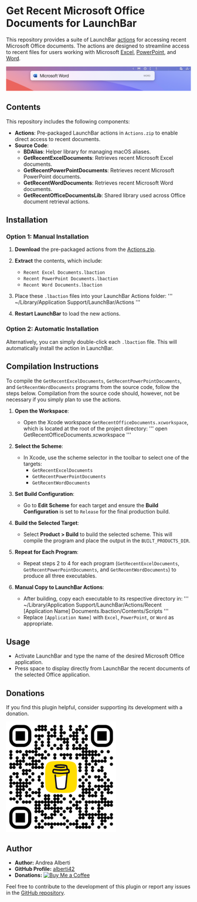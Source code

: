 # Get Recent Microsoft Office Documents for LaunchBar

This repository provides a suite of LaunchBar [actions](https://www.obdev.at/products/launchbar/actions.html) for accessing recent Microsoft Office documents. The actions are designed to streamline access to recent files for users working with Microsoft [Excel](https://www.microsoft.com/en-us/microsoft-365/excel), [PowerPoint](https://www.microsoft.com/en-us/microsoft-365/powerpoint), and [Word](https://www.microsoft.com/en-us/microsoft-365/word).

<img alt="Screenshot" src="Images/Word_screenshot.jpg" width="1067">

## Contents

This repository includes the following components:

- **Actions**: Pre-packaged LaunchBar actions in `Actions.zip` to enable direct access to recent documents.
- **Source Code**:
  - **BDAlias**: Helper library for managing macOS aliases.
  - **GetRecentExcelDocuments**: Retrieves recent Microsoft Excel documents.
  - **GetRecentPowerPointDocuments**: Retrieves recent Microsoft PowerPoint documents.
  - **GetRecentWordDocuments**: Retrieves recent Microsoft Word documents.
  - **GetRecentOfficeDocumentsLib**: Shared library used across Office document retrieval actions.

## Installation

### Option 1: Manual Installation

1. **Download** the pre-packaged actions from the [Actions.zip](https://github.com/alberti42/Get-Recent-Microsoft-Office-Documents-For-LaunchBar/raw/refs/heads/main/Actions.zip).
2. **Extract** the contents, which include:
   - `Recent Excel Documents.lbaction`
   - `Recent PowerPoint Documents.lbaction`
   - `Recent Word Documents.lbaction`
3. Place these `.lbaction` files into your LaunchBar Actions folder:
   '''
   ~/Library/Application Support/LaunchBar/Actions
   '''

4. **Restart LaunchBar** to load the new actions.

### Option 2: Automatic Installation

Alternatively, you can simply double-click each `.lbaction` file. This will automatically install the action in LaunchBar.

## Compilation Instructions

To compile the `GetRecentExcelDocuments`, `GetRecentPowerPointDocuments`, and `GetRecentWordDocuments` programs from the source code, follow the steps below. Compilation from the source code should, however, not be necessary if you simply plan to use the actions.

1. **Open the Workspace**:
   - Open the Xcode workspace `GetRecentOfficeDocuments.xcworkspace`, which is located at the root of the project directory:
   '''
   open GetRecentOfficeDocuments.xcworkspace
   '''

2. **Select the Scheme**:
   - In Xcode, use the scheme selector in the toolbar to select one of the targets:
     - `GetRecentExcelDocuments`
     - `GetRecentPowerPointDocuments`
     - `GetRecentWordDocuments`

3. **Set Build Configuration**:
   - Go to **Edit Scheme** for each target and ensure the **Build Configuration** is set to `Release` for the final production build.

4. **Build the Selected Target**:
   - Select **Product > Build** to build the selected scheme. This will compile the program and place the output in the `BUILT_PRODUCTS_DIR`.

5. **Repeat for Each Program**:
   - Repeat steps 2 to 4 for each program (`GetRecentExcelDocuments`, `GetRecentPowerPointDocuments`, and `GetRecentWordDocuments`) to produce all three executables.

6. **Manual Copy to LaunchBar Actions**:
   - After building, copy each executable to its respective directory in:
     '''
     ~/Library/Application Support/LaunchBar/Actions/Recent [Application Name] Documents.lbaction/Contents/Scripts
     '''
   - Replace `[Application Name]` with `Excel`, `PowerPoint`, or `Word` as appropriate.

## Usage

- Activate LaunchBar and type the name of the desired Microsoft Office application.
- Press space to display directly from LaunchBar the recent documents of the selected Office application.

## Donations

If you find this plugin helpful, consider supporting its development with a donation.

[<img src="Images/buy_me_coffee.png" width=300 alt="Buy Me a Coffee QR Code"/>](https://buymeacoffee.com/alberti)

## Author

- **Author:** Andrea Alberti
- **GitHub Profile:** [alberti42](https://github.com/alberti42)
- **Donations:** [![Buy Me a Coffee](https://img.shields.io/badge/Donate-Buy%20Me%20a%20Coffee-orange)](https://buymeacoffee.com/alberti)

Feel free to contribute to the development of this plugin or report any issues in the [GitHub repository](https://github.com/alberti42/obsidian-plugins-annotations/issues).

